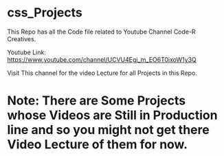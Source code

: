 # css_Projects

This Repo has all the Code file related to Youtube Channel Code-R Creatives.

Youtube Link: https://www.youtube.com/channel/UCVU4Egj_m_EO6T0ixoW1y3Q

Visit This channel for the video Lecture for all Projects in this Repo.

# Note: There are Some Projects whose Videos are Still in Production line and so you might not get there Video Lecture of them for now.

